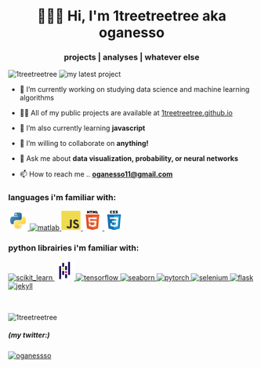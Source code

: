 <!-- [![putsomethingherelol](https://idk.idk.gif)]() -->

<h1 align="center">🌲🌳🎋 Hi, I'm 1treetreetree aka oganesso</h1>
<h3 align="center">projects | analyses | whatever else</h3>
<a href="https://1treetreetree.github.io/lol-pointerpointer/"> <img align="right" alt="my latest project" width="400" src="https://media0.giphy.com/media/1tfuKjuoFIhYRHB877/giphy.gif"/> </a>

<p align="left"> <img src="https://komarev.com/ghpvc/?username=1treetreetree&label=Profile%20views&color=0e75b6&style=flat" alt="1treetreetree" /> </p>

- 🔭 I’m currently working on studying data science and machine learning algorithms

- 👨‍💻 All of my public projects are available at [1treetreetree.github.io](https://1treetreetree.github.io/)

- 🌱 I’m also currently learning **javascript**

- 👯 I’m willing to collaborate on **anything!**

- 💬 Ask me about **data visualization, probability, or neural networks**

- 📫 How to reach me .. **oganesso11@gmail.com**

<h3 align="left">languages i'm familiar with:</h3>
<p align="left">
    <a href="https://www.python.org" target="_blank" rel="noreferrer"> <img src="https://raw.githubusercontent.com/devicons/devicon/master/icons/python/python-original.svg" alt="python" width="40" height="40"/> </a>
    <a href="https://www.mathworks.com/" target="_blank" rel="noreferrer"> <img src="https://upload.wikimedia.org/wikipedia/commons/2/21/Matlab_Logo.png" alt="matlab" width="40" height="40"/> </a> 
    <a href="https://developer.mozilla.org/en-US/docs/Web/JavaScript" target="_blank" rel="noreferrer"> <img src="https://raw.githubusercontent.com/devicons/devicon/master/icons/javascript/javascript-original.svg" alt="javascript" width="40" height="40"/> </a> 
    <a href="https://www.w3.org/html/" target="_blank" rel="noreferrer"> <img src="https://raw.githubusercontent.com/devicons/devicon/master/icons/html5/html5-original-wordmark.svg" alt="html5" width="40" height="40"/> </a> 
  <a href="https://www.w3schools.com/css/" target="_blank" rel="noreferrer"> <img src="https://raw.githubusercontent.com/devicons/devicon/master/icons/css3/css3-original-wordmark.svg" alt="css3" width="40" height="40"/> </a>
</p>

<h3 align="left">python librairies i'm familiar with:</h3>
<p align="left">
  <a href="https://scikit-learn.org/" target="_blank" rel="noreferrer"> <img src="https://upload.wikimedia.org/wikipedia/commons/0/05/Scikit_learn_logo_small.svg" alt="scikit_learn" width="40" height="40"/> </a>
  <a href="https://pandas.pydata.org/" target="_blank" rel="noreferrer"> <img src="https://raw.githubusercontent.com/devicons/devicon/2ae2a900d2f041da66e950e4d48052658d850630/icons/pandas/pandas-original.svg" alt="pandas" width="40" height="40"/> </a> 
  <a href="https://www.tensorflow.org" target="_blank" rel="noreferrer"> <img src="https://www.vectorlogo.zone/logos/tensorflow/tensorflow-icon.svg" alt="tensorflow" width="40" height="40"/> </a>
  <a href="https://seaborn.pydata.org/" target="_blank" rel="noreferrer"> <img src="https://seaborn.pydata.org/_images/logo-mark-lightbg.svg" alt="seaborn" width="40" height="40"/> </a> 
  <a href="https://pytorch.org/" target="_blank" rel="noreferrer"> <img src="https://www.vectorlogo.zone/logos/pytorch/pytorch-icon.svg" alt="pytorch" width="40" height="40"/> </a> 
  <a href="https://www.selenium.dev" target="_blank" rel="noreferrer"> <img src="https://raw.githubusercontent.com/detain/svg-logos/780f25886640cef088af994181646db2f6b1a3f8/svg/selenium-logo.svg" alt="selenium" width="40" height="40"/> </a> 
  <a href="https://flask.palletsprojects.com/" target="_blank" rel="noreferrer"> <img src="https://www.vectorlogo.zone/logos/pocoo_flask/pocoo_flask-icon.svg" alt="flask" width="40" height="40"/> </a> 
  <a href="https://jekyllrb.com/" target="_blank" rel="noreferrer"> <img src="https://www.vectorlogo.zone/logos/jekyllrb/jekyllrb-icon.svg" alt="jekyll" width="40" height="40"/> </a>
</p>
<br>
<p><img align="center" src="https://github-readme-stats.vercel.app/api?username=1treetreetree&show_icons=true&locale=en" alt="1treetreetree" /></p>

<h5 align="left">(my twitter:)</h5>
<p align="left">
<a href="https://twitter.com/oganessso" target="blank"><img align="center" src="https://raw.githubusercontent.com/rahuldkjain/github-profile-readme-generator/master/src/images/icons/Social/twitter.svg" alt="oganessso" height="24" width="32" /></a>
</p>

